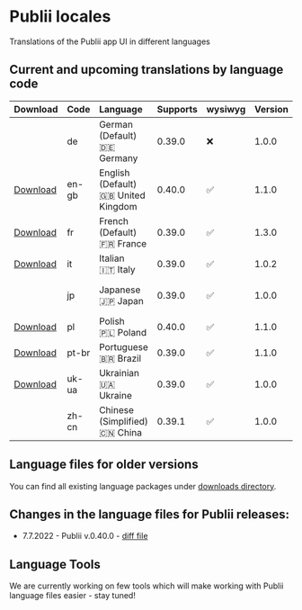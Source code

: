# Publii locales
Translations of the Publii app UI in different languages

## Current and upcoming translations by language code

| Download                                                                                          | Code  | Language                                          | Supports  | wysiwyg            | Version | Status             | Author                                          |
| :------------------------------------------------------------------------------------------------ | :---- | :------------------------------------------------ | :-------- | :----------------- | :------ | :----------------- | :---------------------------------------------- |
|                                                                                                   | de    | German (Default)<br>:de: Germany                  | 0.39.0    | :x:                | 1.0.0   | :pencil2:          | [Johannes Keyser](https://github.com/JoKeyser)  |
| [Download](https://github.com/GetPublii/Publii-ui-locales/blob/main/downloads/0.40.0/en-gb.zip)   | en-gb | English (Default)<br>:uk: United Kingdom          | 0.40.0    | :white_check_mark: | 1.1.0   | :white_check_mark: | [Publii Team](https://github.com/GetPublii)     |
| [Download](https://github.com/GetPublii/Publii-ui-locales/blob/main/downloads/0.39.0/fr.zip)      | fr    | French (Default)<br>:fr: France                   | 0.39.0    | :white_check_mark: | 1.3.0   | :white_check_mark: | Benoit SALLÉ                                    |
| [Download](https://github.com/GetPublii/Publii-ui-locales/blob/main/downloads/0.39.0/it.zip)      | it    | Italian<br>:it: Italy                             | 0.39.0    | :white_check_mark: | 1.0.2   | :white_check_mark: | [Vittorio Ramponi](https://github.com/gpsblues) |
|                                                                                                   | jp    | Japanese<br>:jp: Japan                            | 0.39.0    | :white_check_mark: | 1.0.0   | :white_check_mark: | [Adlaire AtoZ Team](https://github.com/fqwink)  |
| [Download](https://github.com/GetPublii/Publii-ui-locales/blob/main/downloads/0.40.0/pl.zip)      | pl    | Polish<br>:poland: Poland                         | 0.40.0    | :white_check_mark: | 1.1.0   | :white_check_mark: | [Publii Team](https://github.com/GetPublii)     |
| [Download](https://github.com/GetPublii/Publii-ui-locales/blob/main/downloads/0.39.0/pt-br.zip)   | pt-br | Portuguese<br>:brazil: Brazil                     | 0.39.0    | :white_check_mark: | 1.1.0   | :white_check_mark: | Marcio Duarte                                   |
| [Download](https://github.com/GetPublii/Publii-ui-locales/blob/main/downloads/0.39.0/uk-ua.zip)   | uk-ua | Ukrainian<br>:ukraine: Ukraine                    | 0.39.0    | :white_check_mark: | 1.0.0   | :white_check_mark: | Andrew Notea                                    |
|                                                                                                   | zh-cn | Chinese (Simplified)<br>:cn: China                | 0.39.1    | :white_check_mark: | 1.0.0   | :mag:              | [Tingbiao Wang](https://github.com/wtttb)       |

## Language files for older versions

You can find all existing language packages under [downloads directory](https://github.com/GetPublii/Publii-ui-locales/blob/main/downloads/).

## Changes in the language files for Publii releases:

* 7.7.2022 - Publii v.0.40.0 - [diff file](https://github.com/GetPublii/Publii-ui-locales/blob/main/diff-files/v.0.40.0.diff)

## Language Tools

We are currently working on few tools which will make working with Publii language files easier - stay tuned!